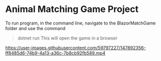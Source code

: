 # Animal Matching Game Project


To run program, in the command line, navigate to the BlazorMatchGame folder and use the command
> dotnet run
This will open the game in a browser

https://user-images.githubusercontent.com/59797227/147892356-ff8485d6-74b9-4a13-a36c-7b8cb92fb589.mp4

